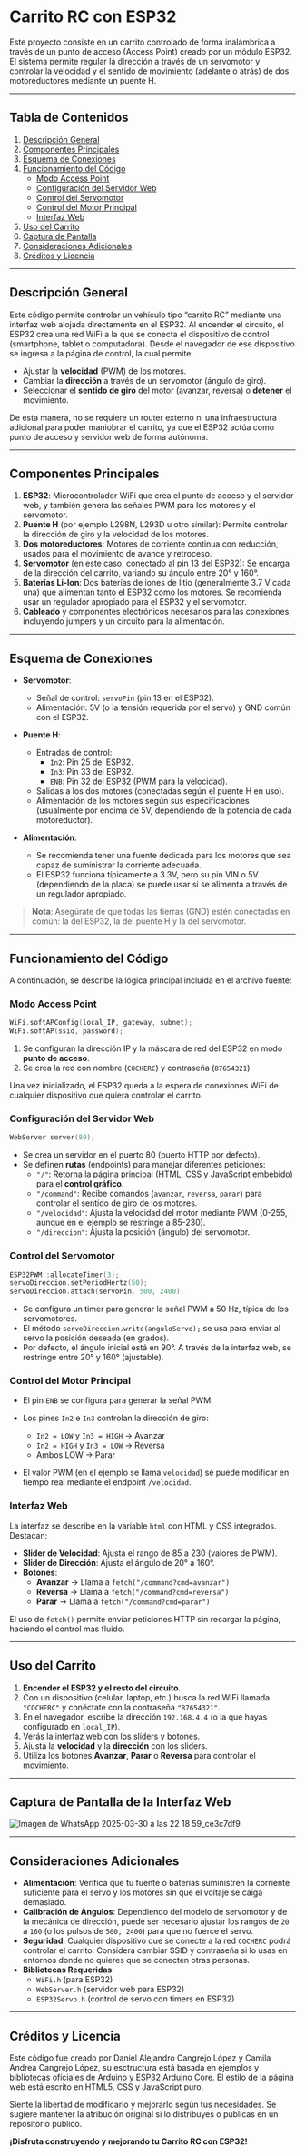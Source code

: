 # Carrito RC con ESP32

Este proyecto consiste en un carrito controlado de forma inalámbrica a través de un punto de acceso (Access Point) creado por un módulo ESP32. El sistema permite regular la dirección a través de un servomotor y controlar la velocidad y el sentido de movimiento (adelante o atrás) de dos motoreductores mediante un puente H.

---

## Tabla de Contenidos
1. [Descripción General](#descripción-general)
2. [Componentes Principales](#componentes-principales)
3. [Esquema de Conexiones](#esquema-de-conexiones)
4. [Funcionamiento del Código](#funcionamiento-del-código)
   - [Modo Access Point](#modo-access-point)
   - [Configuración del Servidor Web](#configuración-del-servidor-web)
   - [Control del Servomotor](#control-del-servomotor)
   - [Control del Motor Principal](#control-del-motor-principal)
   - [Interfaz Web](#interfaz-web)
5. [Uso del Carrito](#uso-del-carrito)
6. [Captura de Pantalla](#posible-captura-de-pantalla)
7. [Consideraciones Adicionales](#consideraciones-adicionales)
8. [Créditos y Licencia](#créditos-y-licencia)

---

## Descripción General

Este código permite controlar un vehículo tipo “carrito RC” mediante una interfaz web alojada directamente en el ESP32. Al encender el circuito, el ESP32 crea una red WiFi a la que se conecta el dispositivo de control (smartphone, tablet o computadora). Desde el navegador de ese dispositivo se ingresa a la página de control, la cual permite:

- Ajustar la **velocidad** (PWM) de los motores.
- Cambiar la **dirección** a través de un servomotor (ángulo de giro).
- Seleccionar el **sentido de giro** del motor (avanzar, reversa) o **detener** el movimiento.

De esta manera, no se requiere un router externo ni una infraestructura adicional para poder maniobrar el carrito, ya que el ESP32 actúa como punto de acceso y servidor web de forma autónoma.

---

## Componentes Principales

1. **ESP32**: Microcontrolador WiFi que crea el punto de acceso y el servidor web, y también genera las señales PWM para los motores y el servomotor.  
2. **Puente H** (por ejemplo L298N, L293D u otro similar): Permite controlar la dirección de giro y la velocidad de los motores.  
3. **Dos motoreductores**: Motores de corriente continua con reducción, usados para el movimiento de avance y retroceso.  
4. **Servomotor** (en este caso, conectado al pin 13 del ESP32): Se encarga de la dirección del carrito, variando su ángulo entre 20° y 160°.  
5. **Baterías Li-Ion**: Dos baterías de iones de litio (generalmente 3.7 V cada una) que alimentan tanto el ESP32 como los motores. Se recomienda usar un regulador apropiado para el ESP32 y el servomotor.  
6. **Cableado** y componentes electrónicos necesarios para las conexiones, incluyendo jumpers y un circuito para la alimentación.

---

## Esquema de Conexiones

- **Servomotor**:
  - Señal de control: `servoPin` (pin 13 en el ESP32).
  - Alimentación: 5V (o la tensión requerida por el servo) y GND común con el ESP32.

- **Puente H**:
  - Entradas de control:
    - `In2`: Pin 25 del ESP32.
    - `In3`: Pin 33 del ESP32.
    - `ENB`: Pin 32 del ESP32 (PWM para la velocidad).
  - Salidas a los dos motores (conectadas según el puente H en uso).
  - Alimentación de los motores según sus especificaciones (usualmente por encima de 5V, dependiendo de la potencia de cada motoreductor).

- **Alimentación**:
  - Se recomienda tener una fuente dedicada para los motores que sea capaz de suministrar la corriente adecuada.
  - El ESP32 funciona típicamente a 3.3V, pero su pin VIN o 5V (dependiendo de la placa) se puede usar si se alimenta a través de un regulador apropiado.

> **Nota**: Asegúrate de que todas las tierras (GND) estén conectadas en común: la del ESP32, la del puente H y la del servomotor.

---

## Funcionamiento del Código

A continuación, se describe la lógica principal incluida en el archivo fuente:

### Modo Access Point

```cpp
WiFi.softAPConfig(local_IP, gateway, subnet);
WiFi.softAP(ssid, password);
```

1. Se configuran la dirección IP y la máscara de red del ESP32 en modo **punto de acceso**.
2. Se crea la red con nombre (`COCHERC`) y contraseña (`87654321`).

Una vez inicializado, el ESP32 queda a la espera de conexiones WiFi de cualquier dispositivo que quiera controlar el carrito.

### Configuración del Servidor Web

```cpp
WebServer server(80);
```

- Se crea un servidor en el puerto 80 (puerto HTTP por defecto).
- Se definen **rutas** (endpoints) para manejar diferentes peticiones:
  - `"/"`: Retorna la página principal (HTML, CSS y JavaScript embebido) para el **control gráfico**.
  - `"/command"`: Recibe comandos (`avanzar`, `reversa`, `parar`) para controlar el sentido de giro de los motores.
  - `"/velocidad"`: Ajusta la velocidad del motor mediante PWM (0-255, aunque en el ejemplo se restringe a 85-230).
  - `"/direccion"`: Ajusta la posición (ángulo) del servomotor.

### Control del Servomotor

```cpp
ESP32PWM::allocateTimer(3);
servoDireccion.setPeriodHertz(50);
servoDireccion.attach(servoPin, 500, 2400);
```

- Se configura un timer para generar la señal PWM a 50 Hz, típica de los servomotores.
- El método `servoDireccion.write(anguloServo);` se usa para enviar al servo la posición deseada (en grados).  
- Por defecto, el ángulo inicial está en 90°. A través de la interfaz web, se restringe entre 20° y 160° (ajustable).

### Control del Motor Principal

- El pin `ENB` se configura para generar la señal PWM.  
- Los pines `In2` e `In3` controlan la dirección de giro:
  - `In2 = LOW` y `In3 = HIGH` → Avanzar
  - `In2 = HIGH` y `In3 = LOW` → Reversa
  - Ambos LOW → Parar
  
- El valor PWM (en el ejemplo se llama `velocidad`) se puede modificar en tiempo real mediante el endpoint `/velocidad`.

### Interfaz Web

La interfaz se describe en la variable `html` con HTML y CSS integrados. Destacan:

- **Slider de Velocidad**: Ajusta el rango de 85 a 230 (valores de PWM).
- **Slider de Dirección**: Ajusta el ángulo de 20° a 160°.
- **Botones**: 
  - **Avanzar** → Llama a `fetch("/command?cmd=avanzar")`
  - **Reversa** → Llama a `fetch("/command?cmd=reversa")`
  - **Parar**   → Llama a `fetch("/command?cmd=parar")`

El uso de `fetch()` permite enviar peticiones HTTP sin recargar la página, haciendo el control más fluido.

---

## Uso del Carrito

1. **Encender el ESP32 y el resto del circuito**.  
2. Con un dispositivo (celular, laptop, etc.) busca la red WiFi llamada `"COCHERC"` y conéctate con la contraseña `"87654321"`.  
3. En el navegador, escribe la dirección `192.168.4.4` (o la que hayas configurado en `local_IP`).
4. Verás la interfaz web con los sliders y botones.
5. Ajusta la **velocidad** y la **dirección** con los sliders.
6. Utiliza los botones **Avanzar**, **Parar** o **Reversa** para controlar el movimiento.

---

## Captura de Pantalla de la Interfaz Web


![Imagen de WhatsApp 2025-03-30 a las 22 18 59_ce3c7df9](https://github.com/user-attachments/assets/71d51f00-0720-4f02-8b0a-30d837deadfe)


---

## Consideraciones Adicionales

- **Alimentación**: Verifica que tu fuente o baterías suministren la corriente suficiente para el servo y los motores sin que el voltaje se caiga demasiado.  
- **Calibración de Ángulos**: Dependiendo del modelo de servomotor y de la mecánica de dirección, puede ser necesario ajustar los rangos de `20` a `160` (o los pulsos de `500, 2400`) para que no fuerce el servo.  
- **Seguridad**: Cualquier dispositivo que se conecte a la red `COCHERC` podrá controlar el carrito. Considera cambiar SSID y contraseña si lo usas en entornos donde no quieres que se conecten otras personas.  
- **Bibliotecas Requeridas**:
  - `WiFi.h` (para ESP32)
  - `WebServer.h` (servidor web para ESP32)
  - `ESP32Servo.h` (control de servo con timers en ESP32)

---

## Créditos y Licencia

Este código fue creado por Daniel Alejandro Cangrejo López y Camila Andrea Cangrejo López, su esctructura está basada en ejemplos y bibliotecas oficiales de [Arduino](https://www.arduino.cc/) y [ESP32 Arduino Core](https://github.com/espressif/arduino-esp32). El estilo de la página web está escrito en HTML5, CSS y JavaScript puro.

Siente la libertad de modificarlo y mejorarlo según tus necesidades. Se sugiere mantener la atribución original si lo distribuyes o publicas en un repositorio público.

**¡Disfruta construyendo y mejorando tu Carrito RC con ESP32!**
